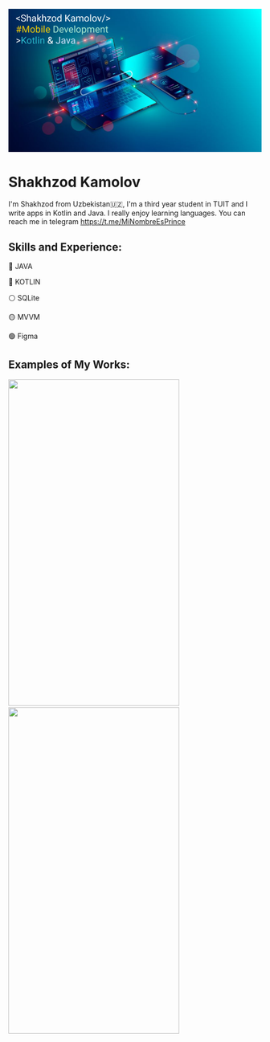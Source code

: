 ![Mobile Development](https://github.com/shakhzod99/shakhzod99/blob/main/Shakhzod_MobDevBanner.png)
# Shakhzod Kamolov

I'm Shakhzod from Uzbekistan:uzbekistan:, I'm a third year student in TUIT and I write apps in Kotlin and Java. I really enjoy learning languages. You can reach me in telegram https://t.me/MiNombreEsPrince


##  Skills and Experience:  
:red_circle: JAVA  

:large_blue_circle: KOTLIN 

:white_circle: SQLite

:yellow_circle: MVVM

:green_circle: Figma

##  Examples of My Works:  
<img src="https://github.com/shakhzod99/Test_yout_brain/blob/master/TestYourBrain.gif"  width="340" height="650"/>          <img src="https://github.com/shakhzod99/CryptoStats/blob/master/CryptoStats.gif"  width="340" height="650"/>
<!--
**shakhzod99/shakhzod99** is a ✨ _special_ ✨ repository because its `README.md` (this file) appears on your GitHub profile.


